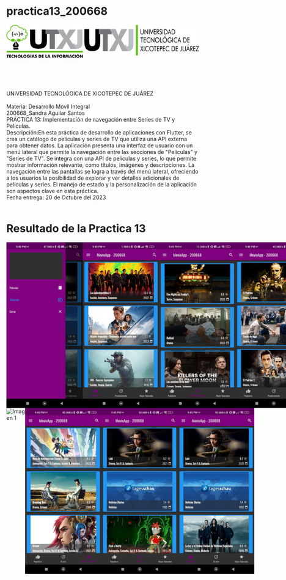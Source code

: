 # practica13_200668

<div style="display: flex; justify-content: space-between;">
    <img align="left" src="logos/LOGO TIC.png?raw=true" alt="Imagen 1" width="200"; />
    <img align="right" src="logos/LOGO UTXJ 2019.png?raw=true" alt="Imagen 2" width="300" height="80" />
</div><br><br><br><br><br>
UNIVERSIDAD TECNOLÓGICA DE XICOTEPEC DE JUÁREZ <br><br>
Materia: Desarrollo Movil Integral <br>
200668_Sandra Aguilar Santos<br>
PRÁCTICA 13: Implementación de navegación entre Series de TV y Películas. <br>
Descripción:En esta práctica de desarrollo de aplicaciones con Flutter, se crea un catálogo de películas y series de TV que utiliza una API externa para obtener datos. La aplicación presenta una interfaz de usuario con un menú lateral que permite la navegación entre las secciones de "Películas" y "Series de TV". Se integra con una API de películas y series, lo que permite mostrar información relevante, como títulos, imágenes y descripciones. La navegación entre las pantallas se logra a través del menú lateral, ofreciendo a los usuarios la posibilidad de explorar y ver detalles adicionales de películas y series. El manejo de estado y la personalización de la aplicación son aspectos clave en esta práctica. <br>
Fecha entrega: 20 de Octubre del 2023 <br> <br>

# Resultado de la Practica 13

<div style="display: flex; justify-content:">
 <img align="left" src="images/7.jpg?raw=true" alt="Imagen 1" width="200";/>
<img align="left" src="images/1.jpg?raw=true" alt="Imagen 2"  width="200" />
<img align="left" src="images/2.jpg?raw=true" alt="Imagen 2"  width="200" />
<img align="left" src="images/3.jpg?raw=true" alt="Imagen 2"  width="200" />
</div>

<div style="display: flex; justify-content:">
 <img align="left" src="images/8.jpg?raw=true" alt="Imagen 1" width="200";/>
<img align="left" src="images/4.jpg?raw=true" alt="Imagen 2"  width="200" />
<img align="left" src="images/5.jpg?raw=true" alt="Imagen 2"  width="200" />
<img align="left" src="images/6.jpg?raw=true" alt="Imagen 2"  width="200" />

</div>
